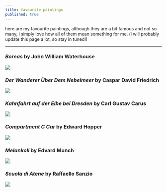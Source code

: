 ```yaml
---
title: favourite paintings
published: true
---
```


here are my favourite paintings, although they are a bit famous and not so many, i simply love how all of them mean something for me. (i will probably update this page a lot, so stay in tuned!)

---

### _Boreas_ by **John William Waterhouse**

![]({{site.baseurl}}/images/boreas.jpg)

### _Der Wanderer Über Dem Nebelmeer_ by **Caspar David Friedrich**

![]({{site.baseurl}}/images/wandererabovetheseaoffog2.jpg)

### _Kahnfahrt auf der Elbe bei Dresden_ by **Carl Gustav Carus**

![]({{site.baseurl}}/images/bargetriponelbeneardresden.jpg)


### _Compartment C Car_ by **Edward Hopper**

![]({{site.baseurl}}/images/compartmentccar.Jpg)

### _Melankoli_ by **Edvard Munch**

![]({{site.baseurl}}/images/melancolia.png)

### _Scuola di Atene_ by **Raffaello Sanzio**

![]({{site.baseurl}}/images/lascuoladiatene.jpg)
